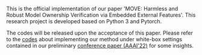 This is the official implementation of our paper 'MOVE: Harmless and Robust Model Ownership Verification via Embedded External Features'. This research project is developed based on Python 3 and Pytorch.

The codes will be released upon the acceptance of this paper. Please refer to the [codes](https://github.com/zlh-thu/StealingVerification) about implementing our method under white-box settings contained in our preliminary [conference paper (AAAI'22)](https://www.researchgate.net/publication/356717751_Defending_against_Model_Stealing_via_Verifying_Embedded_External_Features) for some insights.
